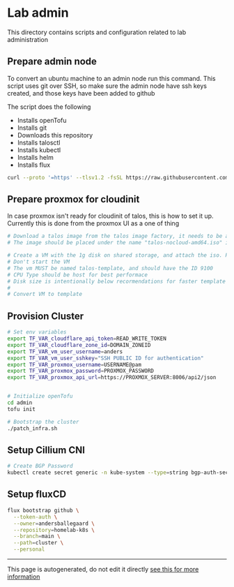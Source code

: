 # Lab admin
This directory contains scripts and configuration related to lab administration

## Prepare admin node
To convert an ubuntu machine to an admin node run this command.
This script uses git over SSH, so make sure the admin node have ssh keys created, and those keys have been added to github

The script does the following
- Installs openTofu
- Installs git
- Downloads this repository
- Installs talosctl
- Installs kubectl
- Installs helm
- Installs flux
```bash
curl --proto '=https' --tlsv1.2 -fsSL https://raw.githubusercontent.com/AndersBallegaard/homelab-k8s/refs/heads/main/admin/prepare_admin_node.sh | bash
```

## Prepare proxmox for cloudinit
In case proxmox isn't ready for cloudinit of talos, this is how to set it up. Currently this is done from the proxmox UI as a one of thing
```bash
# Download a talos image from the talos image factory, it needs to be a nocloud image
# The image should be placed under the name "talos-nocloud-amd64.iso" in the shared vm datastore

# Create a VM with the 1g disk on shared storage, and attach the iso. Ram and CPU doesn't matter
# Don't start the VM
# The vm MUST be named talos-template, and should have the ID 9100
# CPU Type should be host for best performace
# Disk size is intentionally below recormendations for faster template deployments, cloud init will resize to whatever the VM is speced for
#
# Convert VM to template

```

## Provision Cluster
```bash
# Set env variables
export TF_VAR_cloudflare_api_token=READ_WRITE_TOKEN
export TF_VAR_cloudflare_zone_id=DOMAIN_ZONEID
export TF_VAR_vm_user_username=anders
export TF_VAR_vm_user_sshkey="SSH PUBLIC ID for authentication"
export TF_VAR_proxmox_username=USERNAME@pam
export TF_VAR_proxmox_password=PROXMOX_PASSWORD
export TF_VAR_proxmox_api_url=https://PROXMOX_SERVER:8006/api2/json


# Initialize openTofu
cd admin
tofu init

# Bootstrap the cluster
./patch_infra.sh 
```


## Setup Cillium CNI
```bash
# Create BGP Password
kubectl create secret generic -n kube-system --type=string bgp-auth-secret --from-literal=password=REPLACEWITHPASSWORD

```

## Setup fluxCD
```bash
flux bootstrap github \
  --token-auth \
  --owner=andersballegaard \
  --repository=homelab-k8s \
  --branch=main \
  --path=cluster \
  --personal
```






---
This page is autogenerated, do not edit it directly [see this for more information](https://homelab.anderstb.dk/info/docs/)